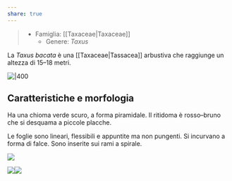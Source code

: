 ```yaml
---
share: true
---
```

> - Famiglia: [[Taxaceae|Taxaceae]]
> 	- Genere: *Taxus*

La *Taxus bacata* è una [[Taxaceae|Tassacea]] arbustiva che raggiunge un altezza di 15–18 metri.

![|400](ccb8191b62f3fc04eae8ca6df029a567_MD5%201.png)

## Caratteristiche e morfologia
Ha una chioma verde scuro, a forma piramidale.
Il ritidoma è rosso–bruno che si desquama a piccole placche.

Le foglie sono lineari, flessibili e appuntite ma non pungenti. Si incurvano a forma di falce.
Sono inserite sui rami a spirale.

![](54d540c64ffd13c9b77c51a0a871e6b7_MD5%201.png)

![](9a3f3d306afd1831c21734c17a92d2be_MD5%201.png)![](5005762d345bf90317d7066fe28ee914_MD5%201.png)